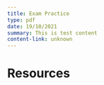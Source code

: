 ```yaml
---
title: Exam Practice
type: pdf
date: 19/10/2021
summary: This is test content
content-link: unknown
---
```


# Resources
